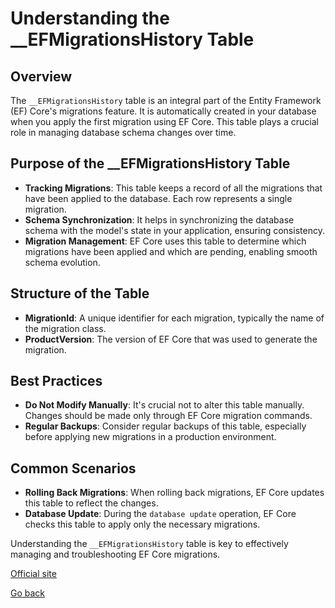 
# Understanding the __EFMigrationsHistory Table

## Overview
The `__EFMigrationsHistory` table is an integral part of the Entity Framework (EF) Core's migrations feature. It is automatically created in your database when you apply the first migration using EF Core. This table plays a crucial role in managing database schema changes over time.

## Purpose of the __EFMigrationsHistory Table
- **Tracking Migrations**: This table keeps a record of all the migrations that have been applied to the database. Each row represents a single migration.
- **Schema Synchronization**: It helps in synchronizing the database schema with the model's state in your application, ensuring consistency.
- **Migration Management**: EF Core uses this table to determine which migrations have been applied and which are pending, enabling smooth schema evolution.

## Structure of the Table
- **MigrationId**: A unique identifier for each migration, typically the name of the migration class.
- **ProductVersion**: The version of EF Core that was used to generate the migration.

## Best Practices
- **Do Not Modify Manually**: It's crucial not to alter this table manually. Changes should be made only through EF Core migration commands.
- **Regular Backups**: Consider regular backups of this table, especially before applying new migrations in a production environment.

## Common Scenarios
- **Rolling Back Migrations**: When rolling back migrations, EF Core updates this table to reflect the changes.
- **Database Update**: During the `database update` operation, EF Core checks this table to apply only the necessary migrations.

Understanding the `__EFMigrationsHistory` table is key to effectively managing and troubleshooting EF Core migrations.

[Official site](https://learn.microsoft.com/en-us/ef/core/managing-schemas/migrations/history-table)

[Go back](../setting-up-migrations-with-entity-framework-core-and-mariadb.md#understanding-the-__efmigrationshistory-table-page)